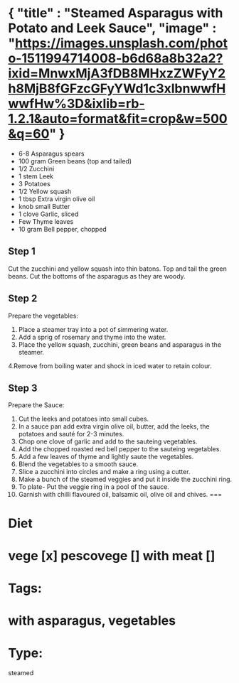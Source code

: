 {
    "title" : "Steamed Asparagus with Potato and Leek Sauce",
    "image" : "https://images.unsplash.com/photo-1511994714008-b6d68a8b32a2?ixid=MnwxMjA3fDB8MHxzZWFyY2h8MjB8fGFzcGFyYWd1c3xlbnwwfHwwfHw%3D&ixlib=rb-1.2.1&auto=format&fit=crop&w=500&q=60"
}
===

- 6-8 Asparagus spears
- 100 gram Green beans (top and tailed)
- 1/2 Zucchini
- 1 stem Leek
- 3 Potatoes
- 1/2 Yellow squash
- 1 tbsp Extra virgin olive oil
- knob small Butter
- 1 clove Garlic, sliced
- Few Thyme leaves
- 10 gram Bell pepper, chopped

## Step 1
Cut the zucchini and yellow squash into thin batons.
Top and tail the green beans.
Cut the bottoms of the asparagus as they are woody.
## Step 2
Prepare the vegetables:

1. Place a steamer tray into a pot of simmering water.
2. Add a sprig of rosemary and thyme into the water.
3. Place the yellow squash, zucchini, green beans and asparagus in the steamer.

4.Remove from boiling water and shock in iced water to retain colour.
## Step 3
Prepare the Sauce:
1. Cut the leeks and potatoes into small cubes.
2. In a sauce pan add extra virgin olive oil, butter, add the leeks, the potatoes and sauté for 2-3 minutes.
3. Chop one clove of garlic and add to the sauteing vegetables.
4. Add the chopped roasted red bell pepper to the sauteing vegetables.
5. Add a few leaves of thyme and lightly saute the vegetables.
6. Blend the vegetables to a smooth sauce.
7. Slice a zucchini into circles and make a ring using a cutter.
8. Make a bunch of the steamed veggies and put it inside the zucchini ring.
9. To plate- Put the veggie ring in a pool of the sauce.
10. Garnish with chilli flavoured oil, balsamic oil, olive oil and chives.
===
# Diet
vege        [x]
pescovege   []
with meat   []
===
# Tags: 
with asparagus, vegetables
===
# Type:
steamed

